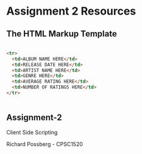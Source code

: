 # Assignment 2 Resources

## The HTML Markup Template

```html
 
<tr>
  <td>ALBUM NAME HERE</td>
  <td>RELEASE DATE HERE</td>
  <td>ARTIST NAME HERE</td>
  <td>GENRE HERE</td>
  <td>AVERAGE RATING HERE</td>
  <td>NUMBER OF RATINGS HERE</td>
</tr>
 
```

## Assignment-2

Client Side Scripting

Richard Possberg - CPSC1520
